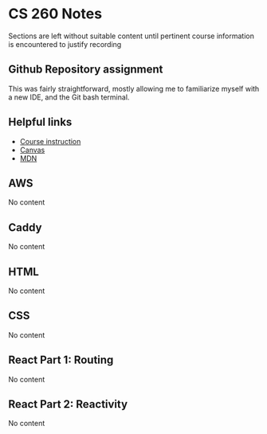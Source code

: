 # CS 260 Notes

Sections are left without suitable content until pertinent course information is encountered to justify recording

## Github Repository assignment

This was fairly straightforward, mostly allowing me to familiarize myself with a new IDE, and the Git bash terminal. 


## Helpful links

- [Course instruction](https://github.com/webprogramming260)
- [Canvas](https://byu.instructure.com)
- [MDN](https://developer.mozilla.org)

## AWS

No content

## Caddy

No content

## HTML

No content

## CSS

No content

## React Part 1: Routing

No content

## React Part 2: Reactivity

No content
